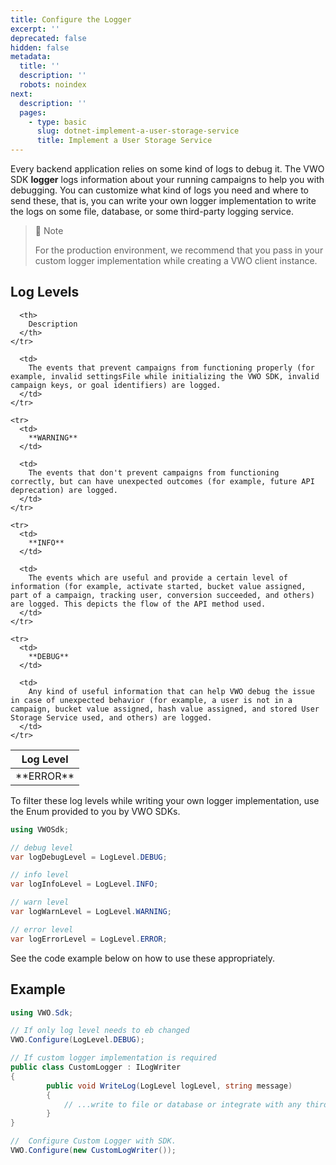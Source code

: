```yaml
---
title: Configure the Logger
excerpt: ''
deprecated: false
hidden: false
metadata:
  title: ''
  description: ''
  robots: noindex
next:
  description: ''
  pages:
    - type: basic
      slug: dotnet-implement-a-user-storage-service
      title: Implement a User Storage Service
---
```

Every backend application relies on some kind of logs to debug it. The VWO SDK **logger** logs information about your running campaigns to help you with debugging. You can customize what kind of logs you need and where to send these, that is, you can write your own logger implementation to write the logs on some file, database, or some third-party logging service.

> 📘 Note
>
> For the production environment, we recommend that you pass in your custom logger implementation while creating a VWO client instance.

## Log Levels

<Table align={["left","left"]}>
  <thead>
    <tr>
      <th>
        Log Level
      </th>

      <th>
        Description
      </th>
    </tr>
  </thead>

  <tbody>
    <tr>
      <td>
        **ERROR** 
      </td>

      <td>
        The events that prevent campaigns from functioning properly (for example, invalid settingsFile while initializing the VWO SDK, invalid campaign keys, or goal identifiers) are logged.
      </td>
    </tr>

    <tr>
      <td>
        **WARNING** 
      </td>

      <td>
        The events that don't prevent campaigns from functioning correctly, but can have unexpected outcomes (for example, future API deprecation) are logged.
      </td>
    </tr>

    <tr>
      <td>
        **INFO** 
      </td>

      <td>
        The events which are useful and provide a certain level of information (for example, activate started, bucket value assigned, part of a campaign, tracking user, conversion succeeded, and others) are logged. This depicts the flow of the API method used.
      </td>
    </tr>

    <tr>
      <td>
        **DEBUG** 
      </td>

      <td>
        Any kind of useful information that can help VWO debug the issue in case of unexpected behavior (for example, a user is not in a campaign, bucket value assigned, hash value assigned, and stored User Storage Service used, and others) are logged.
      </td>
    </tr>
  </tbody>
</Table>

To filter these log levels while writing your own logger implementation, use the Enum provided to you by VWO SDKs.

```csharp .NET
using VWOSdk;

// debug level
var logDebugLevel = LogLevel.DEBUG;

// info level
var logInfoLevel = LogLevel.INFO;

// warn level
var logWarnLevel = LogLevel.WARNING;

// error level
var logErrorLevel = LogLevel.ERROR;
```

See the code example below on how to use these appropriately.

## Example

```csharp .NET
using VWO.Sdk;

// If only log level needs to eb changed
VWO.Configure(LogLevel.DEBUG);

// If custom logger implementation is required
public class CustomLogger : ILogWriter
{
        public void WriteLog(LogLevel logLevel, string message)
        {
            // ...write to file or database or integrate with any third-party service
        }
}

//  Configure Custom Logger with SDK.
VWO.Configure(new CustomLogWriter());
```
